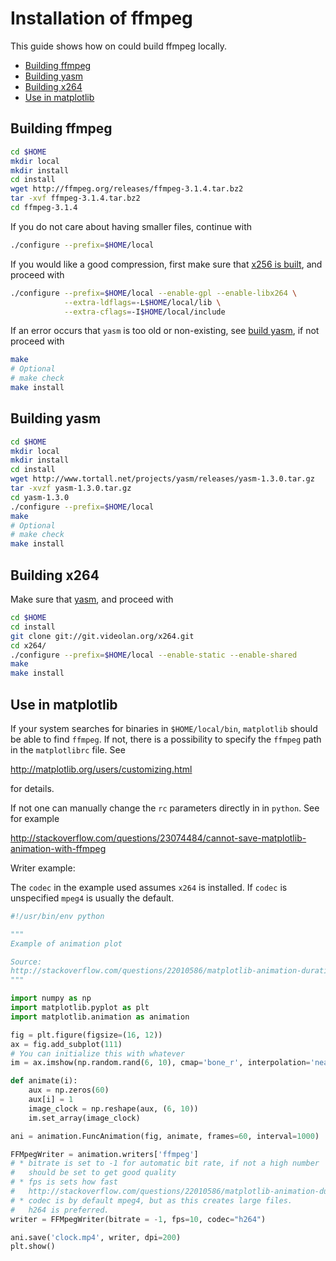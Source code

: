 # Installation of ffmpeg

This guide shows how on could build ffmpeg locally.

- [Building ffmpeg](#building-ffmpeg)
- [Building yasm](#building-yasm)
- [Building x264](#building-x264)
- [Use in matplotlib](#use-in-matplotlib)

## Building ffmpeg

```sh
cd $HOME
mkdir local
mkdir install
cd install
wget http://ffmpeg.org/releases/ffmpeg-3.1.4.tar.bz2
tar -xvf ffmpeg-3.1.4.tar.bz2
cd ffmpeg-3.1.4
```

If you do not care about having smaller files, continue with

```sh
./configure --prefix=$HOME/local
```

If you would like a good compression, first make sure that
[x256 is built](#building-x264), and proceed with

```sh
./configure --prefix=$HOME/local --enable-gpl --enable-libx264 \
            --extra-ldflags=-L$HOME/local/lib \
            --extra-cflags=-I$HOME/local/include
```


If an error occurs that `yasm` is too old or non-existing, see
[build yasm](#build-yasm), if not proceed with

```sh
make
# Optional
# make check
make install
```
## Building yasm

```sh
cd $HOME
mkdir local
mkdir install
cd install
wget http://www.tortall.net/projects/yasm/releases/yasm-1.3.0.tar.gz
tar -xvzf yasm-1.3.0.tar.gz
cd yasm-1.3.0
./configure --prefix=$HOME/local
make
# Optional
# make check
make install
```

## Building x264
Make sure that [yasm](#building-yasm), and proceed with

```sh
cd $HOME
cd install
git clone git://git.videolan.org/x264.git
cd x264/
./configure --prefix=$HOME/local --enable-static --enable-shared
make
make install
```

## Use in matplotlib
If your system searches for binaries in `$HOME/local/bin`, `matplotlib` should
be able to find `ffmpeg`. If not, there is a possibility to specify the
`ffmpeg` path in the `matplotlibrc` file. See

http://matplotlib.org/users/customizing.html

for details.

If not one can manually change the `rc` parameters directly in in `python`. See
for example

http://stackoverflow.com/questions/23074484/cannot-save-matplotlib-animation-with-ffmpeg

Writer example:

The `codec` in the example used assumes `x264` is installed.
If `codec` is unspecified `mpeg4` is usually the default.

```py
#!/usr/bin/env python

"""
Example of animation plot

Source:
http://stackoverflow.com/questions/22010586/matplotlib-animation-duration
"""

import numpy as np
import matplotlib.pyplot as plt
import matplotlib.animation as animation

fig = plt.figure(figsize=(16, 12))
ax = fig.add_subplot(111)
# You can initialize this with whatever
im = ax.imshow(np.random.rand(6, 10), cmap='bone_r', interpolation='nearest')

def animate(i):
    aux = np.zeros(60)
    aux[i] = 1
    image_clock = np.reshape(aux, (6, 10))
    im.set_array(image_clock)

ani = animation.FuncAnimation(fig, animate, frames=60, interval=1000)

FFMpegWriter = animation.writers['ffmpeg']
# * bitrate is set to -1 for automatic bit rate, if not a high number
#   should be set to get good quality
# * fps is sets how fast
#   http://stackoverflow.com/questions/22010586/matplotlib-animation-duration
# * codec is by default mpeg4, but as this creates large files.
#   h264 is preferred.
writer = FFMpegWriter(bitrate = -1, fps=10, codec="h264")

ani.save('clock.mp4', writer, dpi=200)
plt.show()
```
